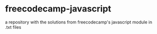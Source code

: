 # freecodecamp-javascript
 a repository with the solutions from freecodecamp's javascript module in .txt files
